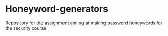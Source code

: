 # Honeyword-generators
Repository for the assignment aiming at making password honeywords for the security course
